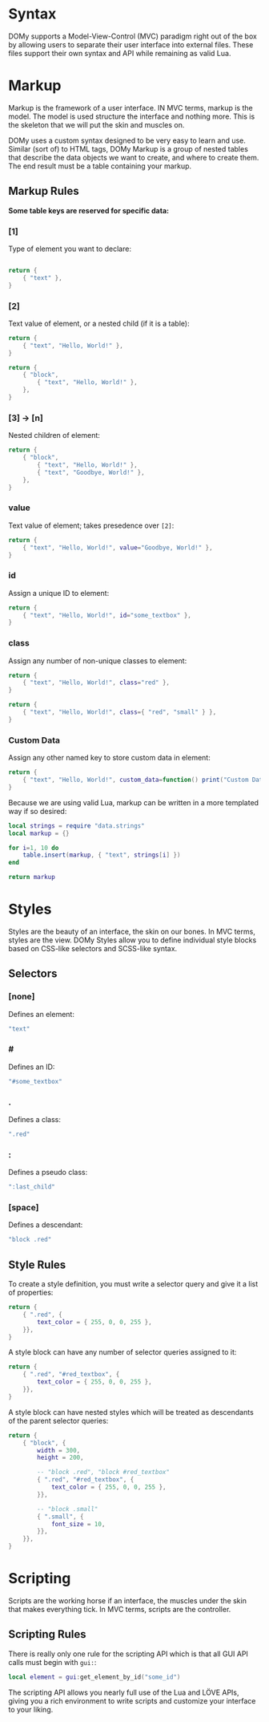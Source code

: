 <link type="text/css" rel="stylesheet" href="../style.css" />

# Syntax

DOMy supports a Model-View-Control (MVC) paradigm right out of the box by allowing users to separate their user interface into external files. These files support their own syntax and API while remaining as valid Lua.

# Markup

Markup is the framework of a user interface. IN MVC terms, markup is the model. The model is used structure the interface and nothing more. This is the skeleton that we will put the skin and muscles on.

DOMy uses a custom syntax designed to be very easy to learn and use. Similar (sort of) to HTML tags, DOMy Markup is a group of nested tables that describe the data objects we want to create, and where to create them. The end result must be a table containing your markup.

## Markup Rules

**Some table keys are reserved for specific data:**

### [1]

Type of element you want to declare:

```lua

return {
	{ "text" },
}
```

### [2]

Text value of element, or a nested child (if it is a table):

```lua
return {
	{ "text", "Hello, World!" },
}
```

```lua
return {
	{ "block",
		{ "text", "Hello, World!" },
	},
}
```

### [3] -> [n]

Nested children of element:

```lua
return {
	{ "block",
		{ "text", "Hello, World!" },
		{ "text", "Goodbye, World!" },
	},
}
```

### value

Text value of element; takes presedence over `[2]`:

```lua
return {
	{ "text", "Hello, World!", value="Goodbye, World!" },
}
```

### id

Assign a unique ID to element:

```lua
return {
	{ "text", "Hello, World!", id="some_textbox" },
}
```

### class

Assign any number of non-unique classes to element:

```lua
return {
	{ "text", "Hello, World!", class="red" },
}
```

```lua
return {
	{ "text", "Hello, World!", class={ "red", "small" } },
}
```

### Custom Data

Assign any other named key to store custom data in element:

```lua
return {
	{ "text", "Hello, World!", custom_data=function() print("Custom Data!") end },
}
```

Because we are using valid Lua, markup can be written in a more templated way if so desired:

```lua
local strings = require "data.strings"
local markup = {}

for i=1, 10 do
	table.insert(markup, { "text", strings[i] })
end

return markup

```

# Styles

Styles are the beauty of an interface, the skin on our bones. In MVC terms, styles are the view. DOMy Styles allow you to define individual style blocks based on CSS-like selectors and SCSS-like syntax.

## Selectors

### [none]

Defines an element:

```lua
"text"
```

### &#35;

Defines an ID:

```lua
"#some_textbox"
```

### .

Defines a class:

```lua
".red"
```

### :

Defines a pseudo class:

```lua
":last_child"
```

### [space]

Defines a descendant:

```lua
"block .red"
```

## Style Rules

 To create a style definition, you must write a selector query and give it a list of properties:

```lua
return {
	{ ".red", {
		text_color = { 255, 0, 0, 255 },
	}},
}
```

A style block can have any number of selector queries assigned to it:

```lua
return {
	{ ".red", "#red_textbox", {
		text_color = { 255, 0, 0, 255 },
	}},
}
```

A style block can have nested styles which will be treated as descendants of the parent selector queries:

```lua
return {
	{ "block", {
		width = 300,
		height = 200,

		-- "block .red", "block #red_textbox"
		{ ".red", "#red_textbox", {
			text_color = { 255, 0, 0, 255 },
		}},

		-- "block .small"
		{ ".small", {
			font_size = 10,
		}},
	}},
}
```

# Scripting

Scripts are the working horse if an interface, the muscles under the skin that makes everything tick. In MVC terms, scripts are the controller.

## Scripting Rules

There is really only one rule for the scripting API which is that all GUI API calls must begin with `gui:`:

```lua
local element = gui:get_element_by_id("some_id")
```

The scripting API allows you nearly full use of the Lua and LÖVE APIs, giving you a rich environment to write scripts and customize your interface to your liking.
